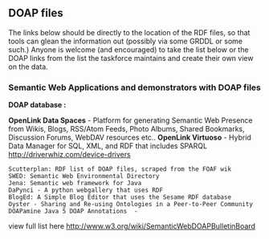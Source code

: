 ## DOAP files

The links below should be directly to the location of the RDF files, so that tools can glean the information out (possibly via some GRDDL or some such.) Anyone is welcome (and encouraged) to take the list below or the DOAP links from the list the taskforce maintains and create their own view on the data.

### Semantic Web Applications and demonstrators with DOAP files

**DOAP database :**


**OpenLink Data Spaces** - Platform for generating Semantic Web Presence from Wikis, Blogs, RSS/Atom Feeds, Photo Albums, Shared Bookmarks, Discussion Forums, WebDAV resources etc..
**OpenLink Virtuoso** - Hybrid Data Manager for SQL, XML, and RDF that includes SPARQL http://driverwhiz.com/device-drivers


    Scutterplan: RDF list of DOAP files, scraped from the FOAF wik
    SWED: Semantic Web Environmental Directory
    Jena: Semantic web framework for Java
    DaPynci - A python webgallery that uses RDF
    BlogEd: A Simple Blog Editor that uses the Sesame RDF database
    Oyster - Sharing and Re-using Ontologies in a Peer-to-Peer Community
    DOAPamine Java 5 DOAP Annotations  - 
view full list here http://www.w3.org/wiki/SemanticWebDOAPBulletinBoard